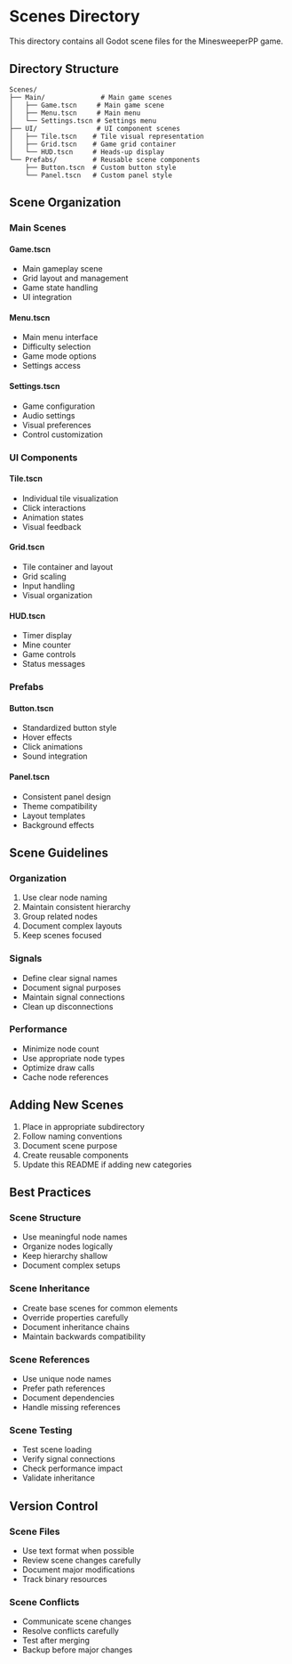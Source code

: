 # Scenes Directory

This directory contains all Godot scene files for the MinesweeperPP game.

## Directory Structure

```
Scenes/
├── Main/              # Main game scenes
│   ├── Game.tscn     # Main game scene
│   ├── Menu.tscn     # Main menu
│   └── Settings.tscn # Settings menu
├── UI/               # UI component scenes
│   ├── Tile.tscn    # Tile visual representation
│   ├── Grid.tscn    # Game grid container
│   └── HUD.tscn     # Heads-up display
└── Prefabs/         # Reusable scene components
    ├── Button.tscn  # Custom button style
    └── Panel.tscn   # Custom panel style
```

## Scene Organization

### Main Scenes

#### Game.tscn
- Main gameplay scene
- Grid layout and management
- Game state handling
- UI integration

#### Menu.tscn
- Main menu interface
- Difficulty selection
- Game mode options
- Settings access

#### Settings.tscn
- Game configuration
- Audio settings
- Visual preferences
- Control customization

### UI Components

#### Tile.tscn
- Individual tile visualization
- Click interactions
- Animation states
- Visual feedback

#### Grid.tscn
- Tile container and layout
- Grid scaling
- Input handling
- Visual organization

#### HUD.tscn
- Timer display
- Mine counter
- Game controls
- Status messages

### Prefabs

#### Button.tscn
- Standardized button style
- Hover effects
- Click animations
- Sound integration

#### Panel.tscn
- Consistent panel design
- Theme compatibility
- Layout templates
- Background effects

## Scene Guidelines

### Organization
1. Use clear node naming
2. Maintain consistent hierarchy
3. Group related nodes
4. Document complex layouts
5. Keep scenes focused

### Signals
- Define clear signal names
- Document signal purposes
- Maintain signal connections
- Clean up disconnections

### Performance
- Minimize node count
- Use appropriate node types
- Optimize draw calls
- Cache node references

## Adding New Scenes

1. Place in appropriate subdirectory
2. Follow naming conventions
3. Document scene purpose
4. Create reusable components
5. Update this README if adding new categories

## Best Practices

### Scene Structure
- Use meaningful node names
- Organize nodes logically
- Keep hierarchy shallow
- Document complex setups

### Scene Inheritance
- Create base scenes for common elements
- Override properties carefully
- Document inheritance chains
- Maintain backwards compatibility

### Scene References
- Use unique node names
- Prefer path references
- Document dependencies
- Handle missing references

### Scene Testing
- Test scene loading
- Verify signal connections
- Check performance impact
- Validate inheritance

## Version Control

### Scene Files
- Use text format when possible
- Review scene changes carefully
- Document major modifications
- Track binary resources

### Scene Conflicts
- Communicate scene changes
- Resolve conflicts carefully
- Test after merging
- Backup before major changes 
